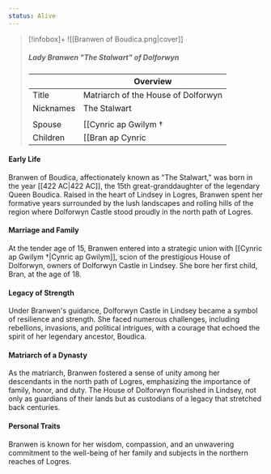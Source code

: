 ```yaml
---
status: Alive
---
```

> [!infobox]+
> ![[Branwen of Boudica.png|cover]]
> ##### Lady Branwen "The Stalwart" of Dolforwyn
>  || Overview   |
> | ---- | ---- |
> |Title| Matriarch of the House of Dolforwyn |
> |Nicknames| The Stalwart |
> ||    |
> | Spouse | [[Cynric ap Gwilym †|Cynric ap Gwilym †]] |
> | Children| [[Bran ap Cynric|Bran ap Cynric]], [[Elowen ferch Branwen †|Elowen ferch Branwen †]], [[Gwilym ap Cynric|Gwilym ap Cynric]] |

#### Early Life
Branwen of Boudica, affectionately known as "The Stalwart," was born in the year [[422 AC|422 AC]], the 15th great-granddaughter of the legendary Queen Boudica. Raised in the heart of Lindsey in Logres, Branwen spent her formative years surrounded by the lush landscapes and rolling hills of the region where Dolforwyn Castle stood proudly in the north path of Logres.

#### Marriage and Family
At the tender age of 15, Branwen entered into a strategic union with [[Cynric ap Gwilym †|Cynric ap Gwilym]], scion of the prestigious House of Dolforwyn, owners of Dolforwyn Castle in Lindsey. She bore her first child, Bran, at the age of 18.

#### Legacy of Strength
Under Branwen's guidance, Dolforwyn Castle in Lindsey became a symbol of resilience and strength. She faced numerous challenges, including rebellions, invasions, and political intrigues, with a courage that echoed the spirit of her legendary ancestor, Boudica.

#### Matriarch of a Dynasty
As the matriarch, Branwen fostered a sense of unity among her descendants in the north path of Logres, emphasizing the importance of family, honor, and duty. The House of Dolforwyn flourished in Lindsey, not only as guardians of their lands but as custodians of a legacy that stretched back centuries.

#### Personal Traits
Branwen is known for her wisdom, compassion, and an unwavering commitment to the well-being of her family and subjects in the northern reaches of Logres.